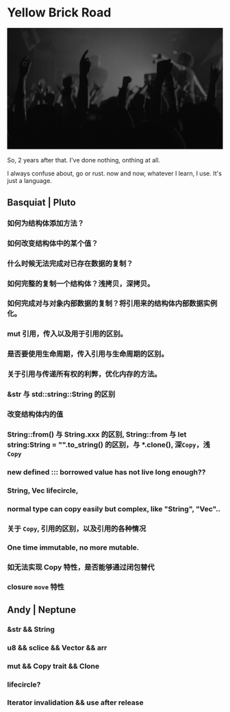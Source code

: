 # Yellow Brick Road

![hero](./assets/hero-bg.jpg)

So, 2 years after that. I've done nothing, onthing at all.

I always confuse about, go or rust. now and now, whatever I learn, I use. It's just a language.

## Basquiat | Pluto

### 如何为结构体添加方法？

### 如何改变结构体中的某个值？

### 什么时候无法完成对已存在数据的复制？

### 如何完整的复制一个结构体？浅拷贝，深拷贝。

### 如何完成对与对象内部数据的复制？将引用来的结构体内部数据实例化。

### mut 引用，传入以及用于引用的区别。

### 是否要使用生命周期，传入引用与生命周期的区别。

### 关于引用与传递所有权的利弊，优化内存的方法。

### &str 与 std::string::String 的区别

### 改变结构体内的值

### String::from() 与 String.xxx 的区别, String::from 与 let string:String = "".to_string() 的区别，与 *.clone(), 深`Copy`，浅`Copy`

### new defined ::: borrowed value has not live long enough??

### String, Vec lifecircle, 

### normal type can copy easily but complex, like "String", "Vec"..

### 关于 `Copy`, 引用的区别，以及引用的各种情况

### One time immutable, no more mutable.

### 如无法实现 Copy 特性，是否能够通过闭包替代

### closure `move` 特性

## Andy | Neptune

### &str && String

### u8 && sclice && Vector && arr 

### mut && Copy trait && Clone

### lifecircle?

### Iterator invalidation && use after release

